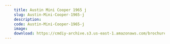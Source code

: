```yaml
---
    title: Austin Mini Cooper 1965 j
    slug: Austin-Mini-Cooper-1965-j
    description:
    code: Austin-Mini-Cooper-1965-j
    image:
    download: https://cmdiy-archive.s3.us-east-1.amazonaws.com/brochures/documents/Austin+Mini+Cooper+1965+j.pdf
---
```

<!-- Content of the page -->

##
        